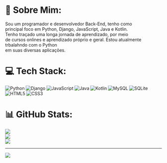 # 💫 Sobre Mim:
Sou um programador e desenvolvedor Back-End, tenho como<br>principal foco em Python, Django, JavaScript, Java e Kotlin.<br>Tenho traçado uma longa jornada de aprendizado, por meio<br>de cursos onlines e aprendizado próprio e geral. Estou atualmente trbalahndo com o Python<br>em suas diversas aplicações.


# 💻 Tech Stack:
![Python](https://img.shields.io/badge/python-3670A0?style=for-the-badge&logo=python&logoColor=ffdd54) ![Django](https://img.shields.io/badge/django-%23092E20.svg?style=for-the-badge&logo=django&logoColor=white) ![JavaScript](https://img.shields.io/badge/javascript-%23323330.svg?style=for-the-badge&logo=javascript&logoColor=%23F7DF1E) ![Java](https://img.shields.io/badge/java-%23ED8B00.svg?style=for-the-badge&logo=openjdk&logoColor=white) ![Kotlin](https://img.shields.io/badge/kotlin-%237F52FF.svg?style=for-the-badge&logo=kotlin&logoColor=white) ![MySQL](https://img.shields.io/badge/mysql-4479A1.svg?style=for-the-badge&logo=mysql&logoColor=white) ![SQLite](https://img.shields.io/badge/sqlite-%2307405e.svg?style=for-the-badge&logo=sqlite&logoColor=white) ![HTML5](https://img.shields.io/badge/html5-%23E34F26.svg?style=for-the-badge&logo=html5&logoColor=white) ![CSS3](https://img.shields.io/badge/css3-%231572B6.svg?style=for-the-badge&logo=css3&logoColor=white) 
# 📊 GitHub Stats:
![](https://github-readme-stats.vercel.app/api?username=Kauan-ctrl&theme=dracula&hide_border=false&include_all_commits=false&count_private=false)<br/>
![](https://github-readme-streak-stats.herokuapp.com/?user=Kauan-ctrl&theme=dracula&hide_border=false)<br/>
![](https://github-readme-stats.vercel.app/api/top-langs/?username=Kauan-ctrl&theme=dracula&hide_border=false&include_all_commits=false&count_private=false&layout=compact)

---

[![](https://visitcount.itsvg.in/api?id=Kauan-ctrl&icon=10&color=11)](https://visitcount.itsvg.in)
